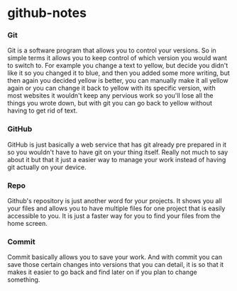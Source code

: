 # github-notes
### Git
Git is a software program that allows you to control your versions. So in simple terms it allows you to keep control of which version you would want to switch to. For example you change a text to yellow, but decide you didn't like it so you changed it to blue, and then you added some more writing, but then again you decided yellow is better, you can manually make it all yellow again or you can change it back to yellow with its specific version, with most websites it wouldn't keep any pervious work so you'll lose all the things you wrote down, but with git you can go back to yellow without having to get rid of text.
### GitHub 
GitHub is just basically a web service that has git already pre prepared in it so you wouldn't have to have git on your thing itself. Really not much to say about it but that it just a easier way to manage your work instead of having git actually on your device.
### Repo
Github's repository is just another word for your projects. It shows you all your files and allows you to have multiple files for one project that is easily accessible to you. It is just a faster way for you to find your files from the home screen.
### Commit
Commit basically allows you to save your work. And with commit you can save those certain changes into versions that you can detail, it is so that it makes it easier to go back and find later on if you plan to change something.
